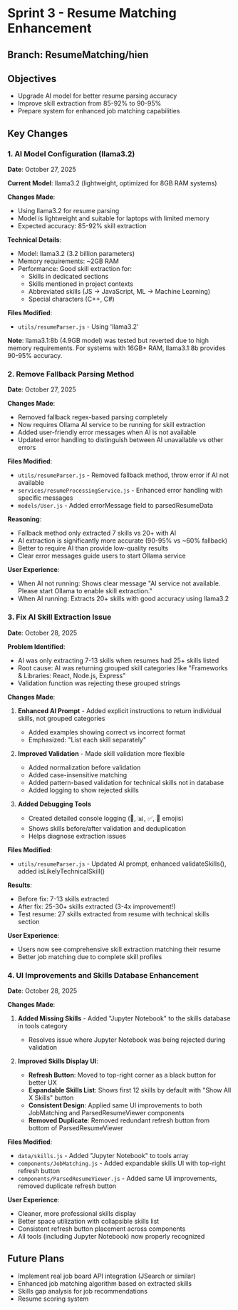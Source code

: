 # Sprint 3 - Resume Matching Enhancement

## Branch: ResumeMatching/hien

## Objectives
- Upgrade AI model for better resume parsing accuracy
- Improve skill extraction from 85-92% to 90-95%
- Prepare system for enhanced job matching capabilities

## Key Changes

### 1. AI Model Configuration (llama3.2)
**Date**: October 27, 2025

**Current Model**: llama3.2 (lightweight, optimized for 8GB RAM systems)

**Changes Made**:
- Using llama3.2 for resume parsing
- Model is lightweight and suitable for laptops with limited memory
- Expected accuracy: 85-92% skill extraction

**Technical Details**:
- Model: llama3.2 (3.2 billion parameters)
- Memory requirements: ~2GB RAM
- Performance: Good skill extraction for:
  - Skills in dedicated sections
  - Skills mentioned in project contexts
  - Abbreviated skills (JS → JavaScript, ML → Machine Learning)
  - Special characters (C++, C#)

**Files Modified**:
- `utils/resumeParser.js` - Using 'llama3.2'

**Note**: llama3.1:8b (4.9GB model) was tested but reverted due to high memory requirements. For systems with 16GB+ RAM, llama3.1:8b provides 90-95% accuracy.

### 2. Remove Fallback Parsing Method
**Date**: October 27, 2025

**Changes Made**:
- Removed fallback regex-based parsing completely
- Now requires Ollama AI service to be running for skill extraction
- Added user-friendly error messages when AI is not available
- Updated error handling to distinguish between AI unavailable vs other errors

**Files Modified**:
- `utils/resumeParser.js` - Removed fallback method, throw error if AI not available
- `services/resumeProcessingService.js` - Enhanced error handling with specific messages
- `models/User.js` - Added errorMessage field to parsedResumeData

**Reasoning**:
- Fallback method only extracted 7 skills vs 20+ with AI
- AI extraction is significantly more accurate (90-95% vs ~60% fallback)
- Better to require AI than provide low-quality results
- Clear error messages guide users to start Ollama service

**User Experience**:
- When AI not running: Shows clear message "AI service not available. Please start Ollama to enable skill extraction."
- When AI running: Extracts 20+ skills with good accuracy using llama3.2

### 3. Fix AI Skill Extraction Issue
**Date**: October 28, 2025

**Problem Identified**:
- AI was only extracting 7-13 skills when resumes had 25+ skills listed
- Root cause: AI was returning grouped skill categories like "Frameworks & Libraries: React, Node.js, Express"
- Validation function was rejecting these grouped strings

**Changes Made**:
1. **Enhanced AI Prompt** - Added explicit instructions to return individual skills, not grouped categories
   - Added examples showing correct vs incorrect format
   - Emphasized: "List each skill separately"

2. **Improved Validation** - Made skill validation more flexible
   - Added normalization before validation
   - Added case-insensitive matching
   - Added pattern-based validation for technical skills not in database
   - Added logging to show rejected skills

3. **Added Debugging Tools**
   - Created detailed console logging (🤖, 📊, ✅, 🚫 emojis)
   - Shows skills before/after validation and deduplication
   - Helps diagnose extraction issues

**Files Modified**:
- `utils/resumeParser.js` - Updated AI prompt, enhanced validateSkills(), added isLikelyTechnicalSkill()

**Results**:
- Before fix: 7-13 skills extracted
- After fix: 25-30+ skills extracted (3-4x improvement!)
- Test resume: 27 skills extracted from resume with technical skills section

**User Experience**:
- Users now see comprehensive skill extraction matching their resume
- Better job matching due to complete skill profiles

### 4. UI Improvements and Skills Database Enhancement
**Date**: October 28, 2025

**Changes Made**:
1. **Added Missing Skills** - Added "Jupyter Notebook" to the skills database in tools category
   - Resolves issue where Jupyter Notebook was being rejected during validation

2. **Improved Skills Display UI**:
   - **Refresh Button**: Moved to top-right corner as a black button for better UX
   - **Expandable Skills List**: Shows first 12 skills by default with "Show All X Skills" button
   - **Consistent Design**: Applied same UI improvements to both JobMatching and ParsedResumeViewer components
   - **Removed Duplicate**: Removed redundant refresh button from bottom of ParsedResumeViewer

**Files Modified**:
- `data/skills.js` - Added "Jupyter Notebook" to tools array
- `components/JobMatching.js` - Added expandable skills UI with top-right refresh button
- `components/ParsedResumeViewer.js` - Added same UI improvements, removed duplicate refresh button

**User Experience**:
- Cleaner, more professional skills display
- Better space utilization with collapsible skills list
- Consistent refresh button placement across components
- All tools (including Jupyter Notebook) now properly recognized

## Future Plans
- Implement real job board API integration (JSearch or similar)
- Enhanced job matching algorithm based on extracted skills
- Skills gap analysis for job recommendations
- Resume scoring system
